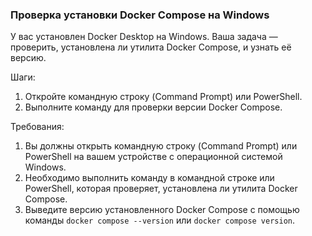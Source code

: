 
### Проверка установки Docker Compose на Windows

У вас установлен Docker Desktop на Windows. Ваша задача — проверить, установлена ли утилита Docker Compose, и узнать её версию. 

Шаги: 
1. Откройте командную строку (Command Prompt) или PowerShell. 
2. Выполните команду для проверки версии Docker Compose.

Требования:
1. Вы должны открыть командную строку (Command Prompt) или PowerShell на вашем устройстве с операционной системой Windows. 
2. Необходимо выполнить команду в командной строке или PowerShell, которая проверяет, установлена ли утилита Docker Compose. 
3. Выведите версию установленного Docker Compose с помощью команды `docker compose --version` или `docker compose version`.